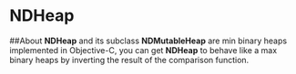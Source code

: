 # NDHeap

##About
**NDHeap** and its subclass **NDMutableHeap** are min binary heaps implemented in Objective-C, you can get **NDHeap** to behave like a max binary heaps by inverting the result of the comparison function.